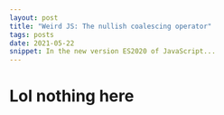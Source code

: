 ```yaml
---
layout: post
title: "Weird JS: The nullish coalescing operator"
tags: posts
date: 2021-05-22
snippet: In the new version ES2020 of JavaScript...
---
```


# Lol nothing here
